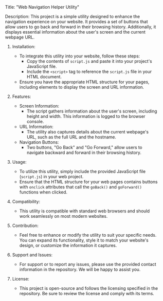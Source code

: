 Title: "Web Navigation Helper Utility"

Description:
This project is a simple utility designed to enhance the navigation experience on your website. It provides a set of buttons that allow users to go back and forward in their browsing history. Additionally, it displays essential information about the user's screen and the current webpage URL.


1. Installation:
   - To integrate this utility into your website, follow these steps:
     - Copy the contents of `script.js` and paste it into your project's JavaScript file.
     - Include the `<script>` tag to reference the `script.js` file in your HTML document.
   - Ensure you have the appropriate HTML structure for your pages, including elements to display the screen and URL information.

2. Features:
   - Screen Information:
     - The script gathers information about the user's screen, including height and width. This information is logged to the browser console.
   - URL Information:
     - The utility also captures details about the current webpage's URL, such as the full URL and the hostname.
   - Navigation Buttons:
     - Two buttons, "Go Back" and "Go Forward," allow users to navigate backward and forward in their browsing history.

3. Usage:
   - To utilize this utility, simply include the provided JavaScript file (`script.js`) in your web project.
   - Ensure that the HTML structure for your web pages contains buttons with `onclick` attributes that call the `goBack()` and `goForward()` functions when clicked.

4. Compatibility:
   - This utility is compatible with standard web browsers and should work seamlessly on most modern websites.

5. Contribution:
   - Feel free to enhance or modify the utility to suit your specific needs. You can expand its functionality, style it to match your website's design, or customize the information it captures.

6. Support and Issues:
   - For support or to report any issues, please use the provided contact information in the repository. We will be happy to assist you.

7. License:
   - This project is open-source and follows the licensing specified in the repository. Be sure to review the license and comply with its terms.
